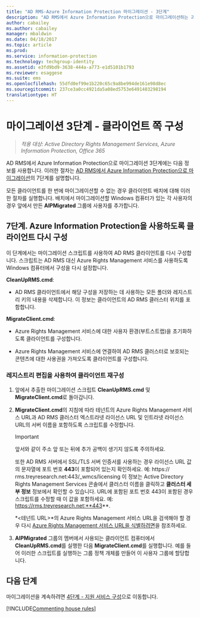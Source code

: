 ```yaml
---
title: "AD RMS-Azure Information Protection 마이그레이션 - 3단계"
description: "AD RMS에서 Azure Information Protection으로 마이그레이션하는 과정의 세 번째 단계로, AD RMS에서 Azure Information Protection으로 마이그레이션 7단계가 포함됩니다."
author: cabailey
ms.author: cabailey
manager: mbaldwin
ms.date: 04/18/2017
ms.topic: article
ms.prod: 
ms.service: information-protection
ms.technology: techgroup-identity
ms.assetid: e3fd9bd9-3638-444a-a773-e1d5101b1793
ms.reviewer: esaggese
ms.suite: ems
ms.openlocfilehash: 55dfd0ef99e1b220c65c9a8be994de161e98d8ec
ms.sourcegitcommit: 237ce3a0cc4921da5a08ed5753e6491403298194
translationtype: HT
---
```

# <a name="migration-phase-3---client-side-configuration"></a>마이그레이션 3단계 - 클라이언트 쪽 구성

>*적용 대상: Active Directory Rights Management Services, Azure Information Protection, Office 365*

AD RMS에서 Azure Information Protection으로 마이그레이션 3단계에는 다음 정보를 사용합니다. 이러한 절차는 [AD RMS에서 Azure Information Protection으로 마이그레이션](migrate-from-ad-rms-to-azure-rms.md)의 7단계를 설명합니다.

모든 클라이언트를 한 번에 마이그레이션할 수 없는 경우 클라이언트 배치에 대해 이러한 절차를 실행합니다. 배치에서 마이그레이션할 Windows 컴퓨터가 있는 각 사용자의 경우 앞에서 만든 **AIPMigrated** 그룹에 사용자를 추가합니다.

## <a name="step-7-reconfigure-clients-to-use-azure-information-protection"></a>7단계. Azure Information Protection을 사용하도록 클라이언트 다시 구성

이 단계에서는 마이그레이션 스크립트를 사용하여 AD RMS 클라이언트를 다시 구성합니다. 스크립트는 AD RMS 대신 Azure Rights Management 서비스를 사용하도록 Windows 컴퓨터에서 구성을 다시 설정합니다. 

**CleanUpRMS.cmd**:

- AD RMS 클라이언트에서 해당 구성을 저장하는 데 사용하는 모든 폴더와 레지스트리 키의 내용을 삭제합니다. 이 정보는 클라이언트의 AD RMS 클러스터 위치를 포함합니다.

**MigrateClient.cmd**:

- Azure Rights Management 서비스에 대한 사용자 환경(부트스트랩)을 초기화하도록 클라이언트를 구성합니다.

-  Azure Rights Management 서비스에 연결하여 AD RMS 클러스터로 보호되는 콘텐츠에 대한 사용권을 가져오도록 클라이언트를 구성합니다. 


### <a name="client-reconfiguration-by-using-registry-edits"></a>레지스트리 편집을 사용하여 클라이언트 재구성

1. 앞에서 추출한 마이그레이션 스크립트 **CleanUpRMS.cmd** 및 **MigrateClient.cmd**로 돌아갑니다.

2.  **MigrateClient.cmd**의 지침에 따라 테넌트의 Azure Rights Management 서비스 URL과 AD RMS 클러스터 엑스트라넷 라이선스 URL 및 인트라넷 라이선스 URL의 서버 이름을 포함하도록 스크립트를 수정합니다.

    > [!IMPORTANT]
    > 앞서와 같이 주소 앞 또는 뒤에 추가 공백이 생기지 않도록 주의하세요.
    > 
    > 또한 AD RMS 서버에서 SSL/TLS 서버 인증서를 사용하는 경우 라이선스 URL 값의 문자열에 포트 번호 **443**이 포함되어 있는지 확인하세요. 예: https:// rms.treyresearch.net:443/_wmcs/licensing 이 정보는 Active Directory Rights Management Services 콘솔에서 클러스터 이름을 클릭하고 **클러스터 세부 정보** 정보에서 확인할 수 있습니다. URL에 포함된 포트 번호 443이 포함된 경우 스크립트를 수정할 때 이 값을 포함하세요. 예: https://rms.treyresearch.net:**443**. 

    *&lt;테넌트 URL&gt;*의 Azure Rights Management 서비스 URL을 검색해야 할 경우 다시 [Azure Rights Management 서비스 URL을 식별하려면](migrate-from-ad-rms-phase1.md#to-identify-your-azure-rights-management-service-url)을 참조하세요.

3.  **AIPMigrated** 그룹의 멤버에서 사용되는 클라이언트 컴퓨터에서 **CleanUpRMS.cmd**를 실행한 다음 **MigrateClient.cmd**를 실행합니다. 예를 들어 이러한 스크립트를 실행하는 그룹 정책 개체를 만들어 이 사용자 그룹에 할당합니다.


## <a name="next-steps"></a>다음 단계
마이그레이션을 계속하려면 [4단계 - 지원 서비스 구성](migrate-from-ad-rms-phase3.md)으로 이동합니다.

[!INCLUDE[Commenting house rules](../includes/houserules.md)]